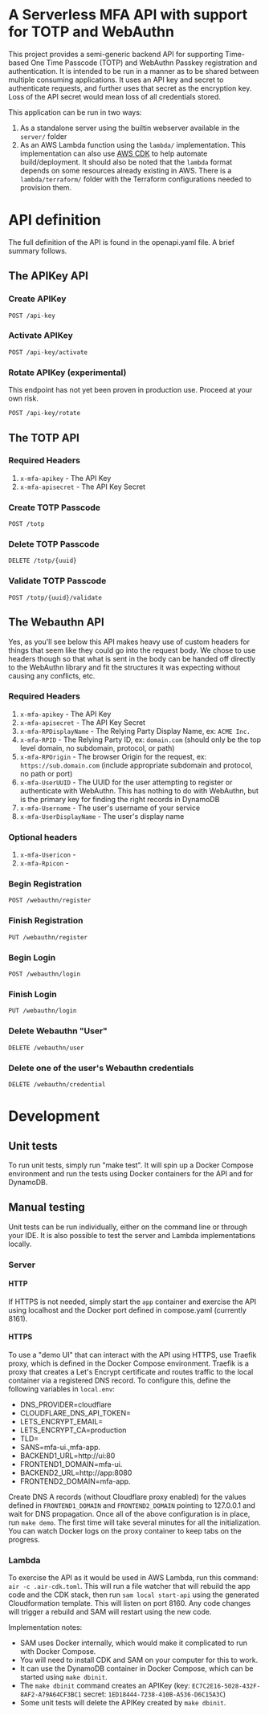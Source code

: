 # A Serverless MFA API with support for TOTP and WebAuthn

This project provides a semi-generic backend API for supporting Time-based One Time Passcode (TOTP) and WebAuthn 
Passkey registration and authentication. It is intended to be run in a manner as to be shared between multiple consuming
applications. It uses an API key and secret to authenticate requests, and further uses that secret as the encryption 
key. Loss of the API secret would mean loss of all credentials stored.

This application can be run in two ways:
1. As a standalone server using the builtin webserver available in the `server/` folder
2. As an AWS Lambda function using the `lambda/` implementation. This implementation can also use 
[AWS CDK](https://aws.amazon.com/cdk/) to help automate build/deployment. It should also be 
noted that the `lambda` format depends on some resources already existing in AWS. There is a `lambda/terraform/`
folder with the Terraform configurations needed to provision them. 

# API definition

The full definition of the API is found in the openapi.yaml file. A brief summary follows.

## The APIKey API

### Create APIKey

`POST /api-key`

### Activate APIKey

`POST /api-key/activate`

### Rotate APIKey (experimental)

This endpoint has not yet been proven in production use. Proceed at your own risk.

`POST /api-key/rotate`

## The TOTP API

### Required Headers
1. `x-mfa-apikey` - The API Key
2. `x-mfa-apisecret` - The API Key Secret

### Create TOTP Passcode

`POST /totp`

### Delete TOTP Passcode

`DELETE /totp/{uuid}`

### Validate TOTP Passcode

`POST /totp/{uuid}/validate`

## The Webauthn API
Yes, as you'll see below this API makes heavy use of custom headers for things that seem like they could go into 
the request body. We chose to use headers though so that what is sent in the body can be handed off directly
to the WebAuthn library and fit the structures it was expecting without causing any conflicts, etc.

### Required Headers
1. `x-mfa-apikey` - The API Key
2. `x-mfa-apisecret` - The API Key Secret
3. `x-mfa-RPDisplayName` - The Relying Party Display Name, ex: `ACME Inc.`
4. `x-mfa-RPID` - The Relying Party ID, ex: `domain.com` (should only be the top level domain, no subdomain, protocol, 
or path)
5. `x-mfa-RPOrigin` - The browser Origin for the request, ex: `https://sub.domain.com` (include appropriate subdomain 
and protocol, no path or port)
6. `x-mfa-UserUUID` - The UUID for the user attempting to register or authenticate with WebAuthn. This has nothing
to do with WebAuthn, but is the primary key for finding the right records in DynamoDB
7. `x-mfa-Username` - The user's username of your service
8. `x-mfa-UserDisplayName` - The user's display name

### Optional headers

1. `x-mfa-Usericon` - 
2. `x-mfa-Rpicon` -

### Begin Registration
`POST /webauthn/register`

### Finish Registration
`PUT /webauthn/register`

### Begin Login
`POST /webauthn/login`

### Finish Login
`PUT /webauthn/login`

### Delete Webauthn "User"
`DELETE /webauthn/user`

### Delete one of the user's Webauthn credentials
`DELETE /webauthn/credential`

# Development

## Unit tests

To run unit tests, simply run "make test". It will spin up a Docker Compose environment and run the tests using
Docker containers for the API and for DynamoDB.

## Manual testing

Unit tests can be run individually, either on the command line or through your IDE. It is also possible to 
test the server and Lambda implementations locally.

### Server

#### HTTP

If HTTPS is not needed, simply start the `app` container and exercise the API using localhost and the Docker port
defined in compose.yaml (currently 8161).

#### HTTPS

To use a "demo UI" that can interact with the API using HTTPS, use Traefik proxy, which is defined in the Docker
Compose environment. Traefik is a proxy that creates a Let's Encrypt certificate and routes traffic to the local
container via a registered DNS record. To configure this, define the following variables in `local.env`:

- DNS_PROVIDER=cloudflare
- CLOUDFLARE_DNS_API_TOKEN=<insert a valid Cloudflare token that has DNS write permission on the domain defined below>
- LETS_ENCRYPT_EMAIL=<insert your actual email address here>
- LETS_ENCRYPT_CA=production
- TLD=<your DNS domain>
- SANS=mfa-ui.<your domain>,mfa-app.<your domain>
- BACKEND1_URL=http://ui:80
- FRONTEND1_DOMAIN=mfa-ui.<your domain>
- BACKEND2_URL=http://app:8080
- FRONTEND2_DOMAIN=mfa-app.<your domain>

Create DNS A records (without Cloudflare proxy enabled) for the values defined in `FRONTEND1_DOMAIN` and 
`FRONTEND2_DOMAIN` pointing to 127.0.0.1 and wait for DNS propagation. Once all of the above configuration is in place,
run `make demo`. The first time will take several minutes for all the initialization. You can watch Docker logs on the 
proxy container to keep tabs on the progress.

### Lambda

To exercise the API as it would be used in AWS Lambda, run this command: `air -c .air-cdk.toml`. This will run a
file watcher that will rebuild the app code and the CDK stack, then run `sam local start-api` using the generated
Cloudformation template. This will listen on port 8160. Any code changes will trigger a rebuild and SAM will restart
using the new code.

Implementation notes:

- SAM uses Docker internally, which would make it complicated to run with Docker Compose.
- You will need to install CDK and SAM on your computer for this to work.
- It can use the DynamoDB container in Docker Compose, which can be started using `make dbinit`.
- The `make dbinit` command creates an APIKey (key: `EC7C2E16-5028-432F-8AF2-A79A64CF3BC1` 
secret: `1ED18444-7238-410B-A536-D6C15A3C`)
- Some unit tests will delete the APIKey created by `make dbinit`.
